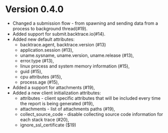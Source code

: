 # Version 0.4.0

- Changed a submission flow - from spawning and sending data from a process to background thread(#19).
- Added support for submit.backtrace.io(#14).
- Added new default attributes:
  - backtrace.agent, backtrace.version (#13)
  - application.session (#13),
  - uname.sysname, uname.version, uname.release (#13),
  - error.type (#13),
  - linux process and system memory information (#15),
  - guid (#15),
  - cpu attributes (#15),
  - process.age (#15),
- Added a support for attachments (#19),
- Added a new client initialization attributes:
  - attributes - client specific attributes that will be included every time the report is being generated (#19),
  - attachments - list of attachments paths (#19),
  - collect_source_code - disable collecting source code information for each stack trace (#20),
  - ignore_ssl_certificate ($19)
